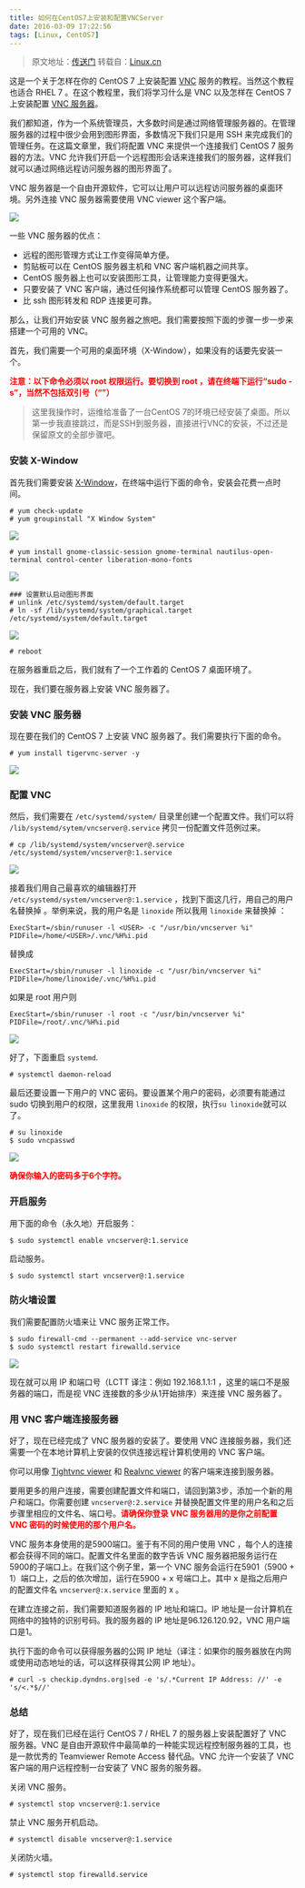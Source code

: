 ```yaml
---
title: 如何在CentOS7上安装和配置VNCServer
date: 2016-03-09 17:22:56
tags: [Linux, CentOS7]
---
```


>原文地址：[传送门](http://linoxide.com/linux-how-to/install-configure-vnc-server-centos-7-0/)
>转载自：[Linux.cn](https://linux.cn/article-5335-1.html)

这是一个关于怎样在你的 CentOS 7 上安装配置 [VNC](http://en.wikipedia.org/wiki/Virtual_Network_Computing) 服务的教程。当然这个教程也适合 RHEL 7 。在这个教程里，我们将学习什么是 VNC 以及怎样在 CentOS 7 上安装配置 [VNC 服务器](http://en.wikipedia.org/wiki/Virtual_Network_Computing)。

<!--more-->

我们都知道，作为一个系统管理员，大多数时间是通过网络管理服务器的。在管理服务器的过程中很少会用到图形界面，多数情况下我们只是用 SSH 来完成我们的管理任务。在这篇文章里，我们将配置 VNC 来提供一个连接我们 CentOS 7 服务器的方法。VNC 允许我们开启一个远程图形会话来连接我们的服务器，这样我们就可以通过网络远程访问服务器的图形界面了。

VNC 服务器是一个自由开源软件，它可以让用户可以远程访问服务器的桌面环境。另外连接 VNC 服务器需要使用 VNC viewer 这个客户端。

![](https://dn-linuxcn.qbox.me/data/attachment/album/201504/26/112812oz6l6tnr6trnmluc.png)

一些 VNC 服务器的优点：

* 远程的图形管理方式让工作变得简单方便。
* 剪贴板可以在 CentOS 服务器主机和 VNC 客户端机器之间共享。
* CentOS 服务器上也可以安装图形工具，让管理能力变得更强大。
* 只要安装了 VNC 客户端，通过任何操作系统都可以管理 CentOS 服务器了。
* 比 ssh 图形转发和 RDP 连接更可靠。

那么，让我们开始安装 VNC 服务器之旅吧。我们需要按照下面的步骤一步一步来搭建一个可用的 VNC。

首先，我们需要一个可用的桌面环境（X-Window），如果没有的话要先安装一个。

<p style="color:red"><strong>注意：以下命令必须以 root 权限运行。要切换到 root ，请在终端下运行“sudo -s”，当然不包括双引号（“”）</strong></p>

>这里我操作时，运维给准备了一台CentOS 7的环境已经安装了桌面。所以第一步我直接跳过，而是SSH到服务器，直接进行VNC的安装，不过还是保留原文的全部步骤吧。


### 安装 X-Window

首先我们需要安装 [X-Window](http://en.wikipedia.org/wiki/X_Window_System)，在终端中运行下面的命令，安装会花费一点时间。

```shell
# yum check-update
# yum groupinstall "X Window System"
```
![](https://dn-linuxcn.qbox.me/data/attachment/album/201504/26/112815zz6kgdkqznknnqqf.png)

```shell
# yum install gnome-classic-session gnome-terminal nautilus-open-terminal control-center liberation-mono-fonts
```

![](https://dn-linuxcn.qbox.me/data/attachment/album/201504/26/112815pgyhigy0ycpccz0c.png)

```shell
### 设置默认启动图形界面
# unlink /etc/systemd/system/default.target
# ln -sf /lib/systemd/system/graphical.target /etc/systemd/system/default.target
```

![](https://dn-linuxcn.qbox.me/data/attachment/album/201504/26/112816e4dvx6zui4z9ugz4.png)

```shell
# reboot
```

在服务器重启之后，我们就有了一个工作着的 CentOS 7 桌面环境了。

现在，我们要在服务器上安装 VNC 服务器了。

### 安装 VNC 服务器

现在要在我们的 CentOS 7 上安装 VNC 服务器了。我们需要执行下面的命令。

```shell
# yum install tigervnc-server -y
```

![](https://dn-linuxcn.qbox.me/data/attachment/album/201504/26/112817b0m2tj40jjs0120l.png)

### 配置 VNC

然后，我们需要在 `/etc/systemd/system/` 目录里创建一个配置文件。我们可以将 `/lib/systemd/sytem/vncserver@.service` 拷贝一份配置文件范例过来。

```shell
# cp /lib/systemd/system/vncserver@.service /etc/systemd/system/vncserver@:1.service
```

![](https://dn-linuxcn.qbox.me/data/attachment/album/201504/26/112817khh66mhmndtlg1h6.png)

接着我们用自己最喜欢的编辑器打开 `/etc/systemd/system/vncserver@:1.service` ，找到下面这几行，用自己的用户名替换掉 。举例来说，我的用户名是 `linoxide` 所以我用 `linoxide` 来替换掉 ：

```shell
ExecStart=/sbin/runuser -l <USER> -c "/usr/bin/vncserver %i"
PIDFile=/home/<USER>/.vnc/%H%i.pid
```

替换成

```shell
ExecStart=/sbin/runuser -l linoxide -c "/usr/bin/vncserver %i"
PIDFile=/home/linoxide/.vnc/%H%i.pid
```

如果是 root 用户则

```shell
ExecStart=/sbin/runuser -l root -c "/usr/bin/vncserver %i"
PIDFile=/root/.vnc/%H%i.pid
```

![](https://dn-linuxcn.qbox.me/data/attachment/album/201504/26/112818a5s5i5pdok2g5dyr.png)

好了，下面重启 `systemd`.

```shell
# systemctl daemon-reload
``` 

最后还要设置一下用户的 VNC 密码。要设置某个用户的密码，必须要有能通过 sudo 切换到用户的权限，这里我用 `linoxide` 的权限，执行`su linoxide`就可以了。

```shell
# su linoxide
$ sudo vncpasswd
```

![](https://dn-linuxcn.qbox.me/data/attachment/album/201504/26/112818f4rw9i46yt9carg9.png)

<strong style="color:red">确保你输入的密码多于6个字符。</strong>

### 开启服务

用下面的命令（永久地）开启服务：

```shell
$ sudo systemctl enable vncserver@:1.service
```

启动服务。

```shell
$ sudo systemctl start vncserver@:1.service
```

### 防火墙设置

我们需要配置防火墙来让 VNC 服务正常工作。

```shell
$ sudo firewall-cmd --permanent --add-service vnc-server
$ sudo systemctl restart firewalld.service
```

![](https://dn-linuxcn.qbox.me/data/attachment/album/201504/26/112819xd57amrcrqdvrdrj.png)

现在就可以用 IP 和端口号（LCTT 译注：例如 192.168.1.1:1 ，这里的端口不是服务器的端口，而是视 VNC 连接数的多少从1开始排序）来连接 VNC 服务器了。

### 用 VNC 客户端连接服务器

好了，现在已经完成了 VNC 服务器的安装了。要使用 VNC 连接服务器，我们还需要一个在本地计算机上安装的仅供连接远程计算机使用的 VNC 客户端。

你可以用像 [Tightvnc viewer](http://www.tightvnc.com/) 和 [Realvnc viewer](https://www.realvnc.com/) 的客户端来连接到服务器。

要用更多的用户连接，需要创建配置文件和端口，请回到第3步，添加一个新的用户和端口。你需要创建 `vncserver@:2.service` 并替换配置文件里的用户名和之后步骤里相应的文件名、端口号。<strong style="color:red">请确保你登录 VNC 服务器用的是你之前配置 VNC 密码的时候使用的那个用户名。</strong>

VNC 服务本身使用的是5900端口。鉴于有不同的用户使用 VNC ，每个人的连接都会获得不同的端口。配置文件名里面的数字告诉 VNC 服务器把服务运行在5900的子端口上。在我们这个例子里，第一个 VNC 服务会运行在5901（5900 + 1）端口上，之后的依次增加，运行在5900 + x 号端口上。其中 x 是指之后用户的配置文件名 `vncserver@:x.service` 里面的 x 。

在建立连接之前，我们需要知道服务器的 IP 地址和端口。IP 地址是一台计算机在网络中的独特的识别号码。我的服务器的 IP 地址是96.126.120.92，VNC 用户端口是1。

执行下面的命令可以获得服务器的公网 IP 地址（译注：如果你的服务器放在内网或使用动态地址的话，可以这样获得其公网 IP 地址）。

```shell
# curl -s checkip.dyndns.org|sed -e 's/.*Current IP Address: //' -e 's/<.*$//'
```

### 总结

好了，现在我们已经在运行 CentOS 7 / RHEL 7 的服务器上安装配置好了 VNC 服务器。VNC 是自由开源软件中最简单的一种能实现远程控制服务器的工具，也是一款优秀的 Teamviewer Remote Access 替代品。VNC 允许一个安装了 VNC 客户端的用户远程控制一台安装了 VNC 服务的服务器。

关闭 VNC 服务。

```shell
# systemctl stop vncserver@:1.service
```
禁止 VNC 服务开机启动。

```shell
# systemctl disable vncserver@:1.service
```
关闭防火墙。

```shell
# systemctl stop firewalld.service
```






